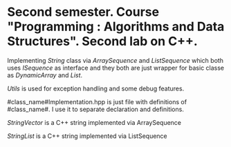 # Second semester. Course "Programming : Algorithms and Data Structures". Second lab on C++.

Implementing *String* class via *ArraySequence* and *ListSequence* which both uses *ISequence* as interface and they both are just wrapper for basic classe as *DynamicArray* and *List*.

*Utils* is used for exception handling and some debug features.

#class_name#Implementation.hpp is just file with definitions of #class_name#. I use it to separate declaration and definitions.

*StringVector* is a C++ string implemented via ArraySequence

*StringList* is a C++ string implemented via ListSequence
